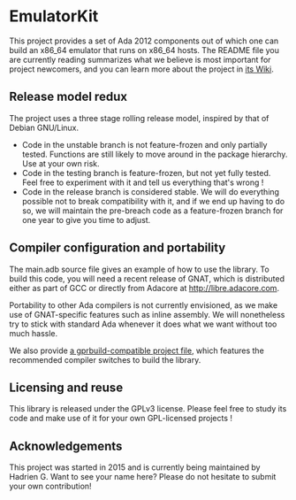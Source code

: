 # EmulatorKit

This project provides a set of Ada 2012 components out of which one can build an x86_64 emulator that runs on x86_64 hosts. The README file you are currently reading summarizes what we believe is most important for project newcomers, and you can learn more about the project in [its Wiki](https://github.com/Neolander/emulatorkit/wiki).

## Release model redux

The project uses a three stage rolling release model, inspired by that of Debian GNU/Linux.

* Code in the unstable branch is not feature-frozen and only partially tested. Functions are still likely to move around in the package hierarchy. Use at your own risk.
* Code in the testing branch is feature-frozen, but not yet fully tested. Feel free to experiment with it and tell us everything that's wrong !
* Code in the release branch is considered stable. We will do everything possible not to break compatibility with it, and if we end up having to do so, we will maintain the pre-breach code as a feature-frozen branch for one year to give you time to adjust.

## Compiler configuration and portability

The main.adb source file gives an example of how to use the library. To build this code, you will need a recent release of GNAT, which is distributed either as part of GCC or directly from Adacore at <http://libre.adacore.com>.

Portability to other Ada compilers is not currently envisioned, as we make use of GNAT-specific features such as inline assembly. We will nonetheless try to stick with standard Ada whenever it does what we want without too much hassle.

We also provide [a gprbuild-compatible project file](https://github.com/Neolander/emulatorkit/blob/unstable/emulatorkit.gpr), which features the recommended compiler switches to build the library.

## Licensing and reuse

This library is released under the GPLv3 license. Please feel free to study its code and make use of it for your own GPL-licensed projects !

## Acknowledgements

This project was started in 2015 and is currently being maintained by Hadrien G. Want to see your name here? Please do not hesitate to submit your own contribution!
